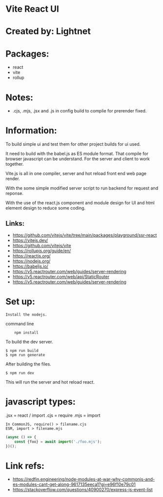 # Vite React UI

# Created by: Lightnet

# Packages:
- react
- vite
- rollup

# Notes:
 - .cjs, .mjs, .jsx and .js in config build to complie for prerender fixed.

# Information:

To build simple ui and test them for other project builds for ui used.

It need to build with the babel.js as ES module format. That compile for browser javascript can be understand. For the server and client to work together.

Vite.js is all in one compiler, server and hot reload front end web page render.

With the some simple modified server script to run backend for request and reponse.

With the use of the react.js component and module design for UI and html element design to reduce some coding.

## Links:
- https://github.com/vitejs/vite/tree/main/packages/playground/ssr-react
- https://vitejs.dev/
- https://github.com/vitejs/vite
- https://rollupjs.org/guide/en/
- https://reactjs.org/
- https://nodejs.org/
- https://babeljs.io/
- https://v5.reactrouter.com/web/guides/server-rendering
- https://v5.reactrouter.com/web/api/StaticRouter
- https://v5.reactrouter.com/web/guides/server-rendering


# Set up:
    Install the nodejs.

command line
```
    npm install
```

To build the dev server.
```
$ npm run build
$ npm run generate
```

After building the files.
```
$ npm run dev
```
This will run the server and hot reload react.


# javascript types:
.jsx = react / import
.cjs = require
.mjs = import

```
In CommonJS, require() > filename.cjs
ESM, import > filename.mjs
```

```js
(async () => {
    const {foo} = await import('./foo.mjs');
})();
```


# Link refs:
- https://redfin.engineering/node-modules-at-war-why-commonjs-and-es-modules-cant-get-along-9617135eeca1?gi=e96f10e79c01
- https://stackoverflow.com/questions/40900270/express-js-event-list